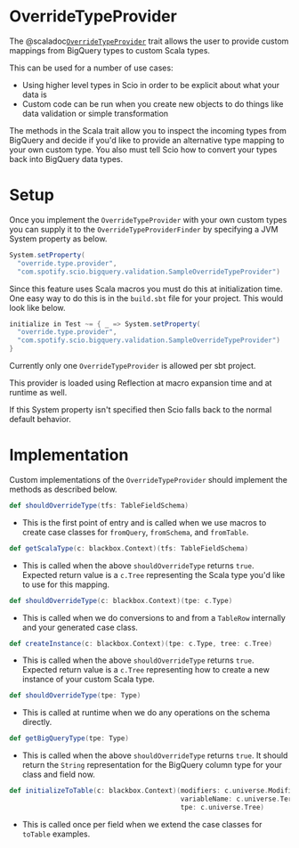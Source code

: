 # OverrideTypeProvider

The @scaladoc[`OverrideTypeProvider`](com.spotify.scio.bigquery.validation.OverrideTypeProvider) trait allows the user to provide custom mappings from BigQuery types to custom Scala types.

This can be used for a number of use cases:
* Using higher level types in Scio in order to be explicit about what your data is
* Custom code can be run when you create new objects to do things like data validation or simple transformation

The methods in the Scala trait allow you to inspect the incoming types from BigQuery and decide if you'd like to provide an alternative type mapping to your own custom type.  You also must tell Scio how to convert your types back into BigQuery data types.

# Setup

Once you implement the `OverrideTypeProvider` with your own custom types you can supply it to the `OverrideTypeProviderFinder` by specifying a JVM System property as below.

```scala mdoc:silent
System.setProperty(
  "override.type.provider",
  "com.spotify.scio.bigquery.validation.SampleOverrideTypeProvider")
```

Since this feature uses Scala macros you must do this at initialization time.  One easy way to do this is in the `build.sbt` file for your project.  This would look like below.

```scala mdoc:silent
initialize in Test ~= { _ => System.setProperty(
  "override.type.provider",
  "com.spotify.scio.bigquery.validation.SampleOverrideTypeProvider")
}
```

Currently only one `OverrideTypeProvider` is allowed per sbt project.

This provider is loaded using Reflection at macro expansion time and at runtime as well.

If this System property isn't specified then Scio falls back to the normal default behavior.

# Implementation

Custom implementations of the `OverrideTypeProvider` should implement the methods as described below.

```scala mdoc:silent
def shouldOverrideType(tfs: TableFieldSchema)
```
- This is the first point of entry and is called when we use macros to create case classes for `fromQuery`, `fromSchema`, and `fromTable`.

```scala mdoc:silent
def getScalaType(c: blackbox.Context)(tfs: TableFieldSchema)
```
- This is called when the above `shouldOverrideType` returns `true`.  Expected return value is a `c.Tree` representing the Scala type you'd like to use for this mapping.

```scala mdoc:silent
def shouldOverrideType(c: blackbox.Context)(tpe: c.Type)
```
- This is called when we do conversions to and from a `TableRow` internally and your generated case class.

```scala mdoc:silent
def createInstance(c: blackbox.Context)(tpe: c.Type, tree: c.Tree)
```
- This is called when the above `shouldOverrideType` returns `true`.  Expected return value is a `c.Tree` representing how to create a new instance of your custom Scala type.

```scala mdoc:silent
def shouldOverrideType(tpe: Type)
```
- This is called at runtime when we do any operations on the schema directly.

```scala mdoc:silent
def getBigQueryType(tpe: Type)
```
- This is called when the above `shouldOverrideType` returns `true`.  It should return the `String` representation for the BigQuery column type for your class and field now.

```scala mdoc:silent
def initializeToTable(c: blackbox.Context)(modifiers: c.universe.Modifiers,
                                           variableName: c.universe.TermName,
                                           tpe: c.universe.Tree)
```
- This is called once per field when we extend the case classes for `toTable` examples.
